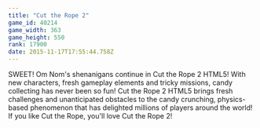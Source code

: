 ```yaml
---
title: "Cut the Rope 2"
game_id: 40214
game_width: 363
game_height: 550
rank: 17900
date: 2015-11-17T17:55:44.758Z
---
```

SWEET! Om Nom's shenanigans continue in Cut the Rope 2 HTML5! With new characters, fresh gameplay elements and tricky missions, candy collecting has never been so fun!
Cut the Rope 2 HTML5 brings fresh challenges and unanticipated obstacles to the candy crunching, physics-based phenomenon that has delighted millions of players around the world! If you like Cut the Rope, you'll love Cut the Rope 2!